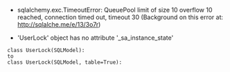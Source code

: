 - sqlalchemy.exc.TimeoutError: QueuePool limit of size 10 overflow 10 reached, connection timed out, timeout 30 (Background on this error at: http://sqlalche.me/e/13/3o7r)


- 'UserLock' object has no attribute '_sa_instance_state'
```shell
class UserLock(SQLModel):
to
class UserLock(SQLModel, table=True):
```
